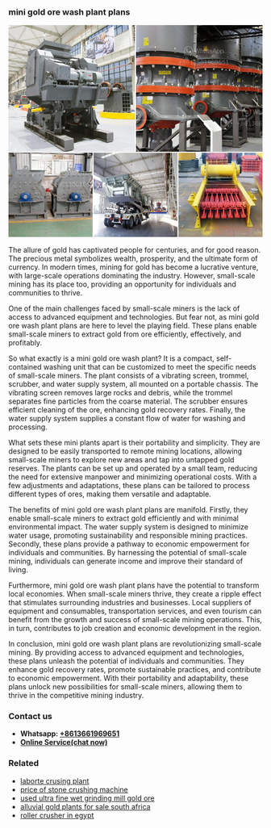 <h3>mini gold ore wash plant plans</h3><img src='1704856790.jpg' alt=''><p>The allure of gold has captivated people for centuries, and for good reason. The precious metal symbolizes wealth, prosperity, and the ultimate form of currency. In modern times, mining for gold has become a lucrative venture, with large-scale operations dominating the industry. However, small-scale mining has its place too, providing an opportunity for individuals and communities to thrive.</p><p>One of the main challenges faced by small-scale miners is the lack of access to advanced equipment and technologies. But fear not, as mini gold ore wash plant plans are here to level the playing field. These plans enable small-scale miners to extract gold from ore efficiently, effectively, and profitably.</p><p>So what exactly is a mini gold ore wash plant? It is a compact, self-contained washing unit that can be customized to meet the specific needs of small-scale miners. The plant consists of a vibrating screen, trommel, scrubber, and water supply system, all mounted on a portable chassis. The vibrating screen removes large rocks and debris, while the trommel separates fine particles from the coarse material. The scrubber ensures efficient cleaning of the ore, enhancing gold recovery rates. Finally, the water supply system supplies a constant flow of water for washing and processing.</p><p>What sets these mini plants apart is their portability and simplicity. They are designed to be easily transported to remote mining locations, allowing small-scale miners to explore new areas and tap into untapped gold reserves. The plants can be set up and operated by a small team, reducing the need for extensive manpower and minimizing operational costs. With a few adjustments and adaptations, these plans can be tailored to process different types of ores, making them versatile and adaptable.</p><p>The benefits of mini gold ore wash plant plans are manifold. Firstly, they enable small-scale miners to extract gold efficiently and with minimal environmental impact. The water supply system is designed to minimize water usage, promoting sustainability and responsible mining practices. Secondly, these plans provide a pathway to economic empowerment for individuals and communities. By harnessing the potential of small-scale mining, individuals can generate income and improve their standard of living.</p><p>Furthermore, mini gold ore wash plant plans have the potential to transform local economies. When small-scale miners thrive, they create a ripple effect that stimulates surrounding industries and businesses. Local suppliers of equipment and consumables, transportation services, and even tourism can benefit from the growth and success of small-scale mining operations. This, in turn, contributes to job creation and economic development in the region.</p><p>In conclusion, mini gold ore wash plant plans are revolutionizing small-scale mining. By providing access to advanced equipment and technologies, these plans unleash the potential of individuals and communities. They enhance gold recovery rates, promote sustainable practices, and contribute to economic empowerment. With their portability and adaptability, these plans unlock new possibilities for small-scale miners, allowing them to thrive in the competitive mining industry.</p><h3>Contact us</h3><ul><li><strong>Whatsapp:&nbsp;<a href="https://wa.me/8613661969651">+8613661969651</a></strong></li><li><a href="https://swt.shibang-china.com/?git&amp;zhl&amp;mini gold ore wash plant plans"><strong>Online Service(chat now)</strong></a></li></ul><h3>Related</h3><ul><li><a href='laborte crusing plant.md'>laborte crusing plant</a></li><li><a href='price of stone crushing machine.md'>price of stone crushing machine</a></li><li><a href='used ultra fine wet grinding mill gold ore.md'>used ultra fine wet grinding mill gold ore</a></li><li><a href='alluvial gold plants for sale south africa.md'>alluvial gold plants for sale south africa</a></li><li><a href='roller crusher in egypt.md'>roller crusher in egypt</a></li></ul>